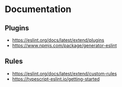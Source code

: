 # Documentation

## Plugins

- https://eslint.org/docs/latest/extend/plugins
- https://www.npmjs.com/package/generator-eslint

## Rules

- https://eslint.org/docs/latest/extend/custom-rules
- https://typescript-eslint.io/getting-started

